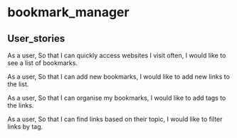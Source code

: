 # bookmark_manager

## User_stories

As a user,
So that I can quickly access websites I visit often,
I would like to see a list of bookmarks.

As a user,
So that I can add new bookmarks,
I would like to add new links to the list.

As a user,
So that I can organise my bookmarks,
I would like to add tags to the links.

As a user,
So that I can find links based on their topic,
I would like to filter links by tag. 
